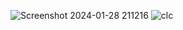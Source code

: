 ![Screenshot 2024-01-28 211216](https://github.com/arghyadeep00/Calculator-Project/assets/86821795/04c67443-c47e-40fd-ac4a-7b6c7925893f)
![clc](https://github.com/arghyadeep00/Calculator-Project/assets/86821795/3b71b89b-8229-4e7e-9587-4a02e33961ff)
